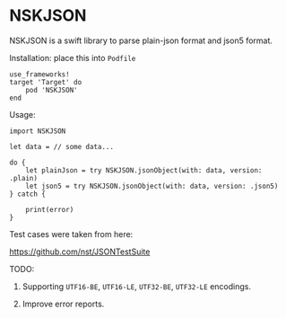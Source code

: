 # NSKJSON
NSKJSON is a swift library to parse plain-json format and json5 format.

Installation: place this into `Podfile`
```
use_frameworks!
target 'Target' do
    pod 'NSKJSON'
end
```

Usage:
```objc
import NSKJSON

let data = // some data...

do {
    let plainJson = try NSKJSON.jsonObject(with: data, version: .plain)
    let json5 = try NSKJSON.jsonObject(with: data, version: .json5)
} catch {
    
    print(error)
}

```

Test cases were taken from here:

https://github.com/nst/JSONTestSuite


TODO:

1. Supporting `UTF16-BE`, `UTF16-LE`, `UTF32-BE`, `UTF32-LE` encodings.

2. Improve error reports.
